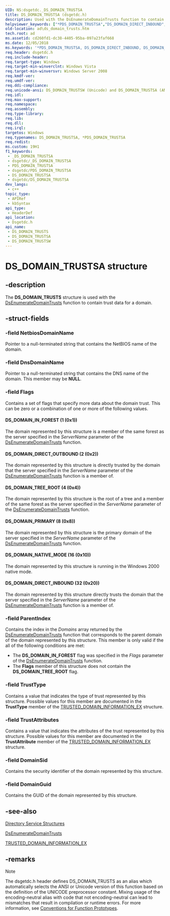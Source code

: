 ```yaml
---
UID: NS:dsgetdc._DS_DOMAIN_TRUSTSA
title: DS_DOMAIN_TRUSTSA (dsgetdc.h)
description: Used with the DsEnumerateDomainTrusts function to contain trust data for a domain.
helpviewer_keywords: ["*PDS_DOMAIN_TRUSTSA","DS_DOMAIN_DIRECT_INBOUND","DS_DOMAIN_DIRECT_OUTBOUND","DS_DOMAIN_IN_FOREST","DS_DOMAIN_NATIVE_MODE","DS_DOMAIN_PRIMARY","DS_DOMAIN_TREE_ROOT","DS_DOMAIN_TRUSTS","DS_DOMAIN_TRUSTS structure [Active Directory]","DS_DOMAIN_TRUSTSA","DS_DOMAIN_TRUSTSW","PDS_DOMAIN_TRUSTS","PDS_DOMAIN_TRUSTS structure pointer [Active Directory]","_glines_ds_domain_trusts","ad.ds__domain__trusts","ad.ds_domain_trusts","dsgetdc/DS_DOMAIN_TRUSTS","dsgetdc/DS_DOMAIN_TRUSTSA","dsgetdc/DS_DOMAIN_TRUSTSW","dsgetdc/PDS_DOMAIN_TRUSTS"]
old-location: ad\ds_domain_trusts.htm
tech.root: ad
ms.assetid: cd260fd1-dc38-4405-95ba-097a23faf668
ms.date: 12/05/2018
ms.keywords: '*PDS_DOMAIN_TRUSTSA, DS_DOMAIN_DIRECT_INBOUND, DS_DOMAIN_DIRECT_OUTBOUND, DS_DOMAIN_IN_FOREST, DS_DOMAIN_NATIVE_MODE, DS_DOMAIN_PRIMARY, DS_DOMAIN_TREE_ROOT, DS_DOMAIN_TRUSTS, DS_DOMAIN_TRUSTS structure [Active Directory], DS_DOMAIN_TRUSTSA, DS_DOMAIN_TRUSTSW, PDS_DOMAIN_TRUSTS, PDS_DOMAIN_TRUSTS structure pointer [Active Directory], _glines_ds_domain_trusts, ad.ds__domain__trusts, ad.ds_domain_trusts, dsgetdc/DS_DOMAIN_TRUSTS, dsgetdc/DS_DOMAIN_TRUSTSA, dsgetdc/DS_DOMAIN_TRUSTSW, dsgetdc/PDS_DOMAIN_TRUSTS'
req.header: dsgetdc.h
req.include-header: 
req.target-type: Windows
req.target-min-winverclnt: Windows Vista
req.target-min-winversvr: Windows Server 2008
req.kmdf-ver: 
req.umdf-ver: 
req.ddi-compliance: 
req.unicode-ansi: DS_DOMAIN_TRUSTSW (Unicode) and DS_DOMAIN_TRUSTSA (ANSI)
req.idl: 
req.max-support: 
req.namespace: 
req.assembly: 
req.type-library: 
req.lib: 
req.dll: 
req.irql: 
targetos: Windows
req.typenames: DS_DOMAIN_TRUSTSA, *PDS_DOMAIN_TRUSTSA
req.redist: 
ms.custom: 19H1
f1_keywords:
 - _DS_DOMAIN_TRUSTSA
 - dsgetdc/_DS_DOMAIN_TRUSTSA
 - PDS_DOMAIN_TRUSTSA
 - dsgetdc/PDS_DOMAIN_TRUSTSA
 - DS_DOMAIN_TRUSTSA
 - dsgetdc/DS_DOMAIN_TRUSTSA
dev_langs:
 - c++
topic_type:
 - APIRef
 - kbSyntax
api_type:
 - HeaderDef
api_location:
 - Dsgetdc.h
api_name:
 - DS_DOMAIN_TRUSTS
 - DS_DOMAIN_TRUSTSA
 - DS_DOMAIN_TRUSTSW
---
```


# DS_DOMAIN_TRUSTSA structure


## -description

The <b>DS_DOMAIN_TRUSTS</b> structure is used with the <a href="/windows/desktop/api/dsgetdc/nf-dsgetdc-dsenumeratedomaintrustsa">DsEnumerateDomainTrusts</a> function to contain  trust data for a domain.

## -struct-fields

### -field NetbiosDomainName

Pointer to a null-terminated string that contains the NetBIOS name of the domain.

### -field DnsDomainName

Pointer to a null-terminated string that contains the DNS name of the domain. This member may be <b>NULL</b>.

### -field Flags

Contains a set of flags that specify more data about the domain trust. This can be zero or a combination of one or more of the following values.



#### DS_DOMAIN_IN_FOREST (1 (0x1))

The domain represented by this structure is a member of the same forest as the server specified in the <i>ServerName</i> parameter of the <a href="/windows/desktop/api/dsgetdc/nf-dsgetdc-dsenumeratedomaintrustsa">DsEnumerateDomainTrusts</a> function.



#### DS_DOMAIN_DIRECT_OUTBOUND (2 (0x2))

The domain represented by this structure is directly trusted by the domain that the server specified in the <i>ServerName</i> parameter of the <a href="/windows/desktop/api/dsgetdc/nf-dsgetdc-dsenumeratedomaintrustsa">DsEnumerateDomainTrusts</a> function is a member of.



#### DS_DOMAIN_TREE_ROOT (4 (0x4))

The domain represented by this structure is the root of a tree and a member of the same forest as the server specified in the <i>ServerName</i> parameter of the <a href="/windows/desktop/api/dsgetdc/nf-dsgetdc-dsenumeratedomaintrustsa">DsEnumerateDomainTrusts</a> function.



#### DS_DOMAIN_PRIMARY (8 (0x8))

The domain represented by this structure is the primary domain of the server specified in the <i>ServerName</i> parameter of the <a href="/windows/desktop/api/dsgetdc/nf-dsgetdc-dsenumeratedomaintrustsa">DsEnumerateDomainTrusts</a> function.



#### DS_DOMAIN_NATIVE_MODE (16 (0x10))

The domain represented by this structure is running in the Windows 2000 native mode.



#### DS_DOMAIN_DIRECT_INBOUND (32 (0x20))

The domain represented by this structure directly trusts the domain that the server specified in the <i>ServerName</i> parameter of the <a href="/windows/desktop/api/dsgetdc/nf-dsgetdc-dsenumeratedomaintrustsa">DsEnumerateDomainTrusts</a> function is a member of.

### -field ParentIndex

Contains the index in the <i>Domains</i> array returned by the <a href="/windows/desktop/api/dsgetdc/nf-dsgetdc-dsenumeratedomaintrustsa">DsEnumerateDomainTrusts</a> function that corresponds to the parent domain of the domain represented by this structure. This member is only valid if the all of the following conditions are met:

<ul>
<li>The <b>DS_DOMAIN_IN_FOREST</b> flag was specified in the <i>Flags</i> parameter of the <a href="/windows/desktop/api/dsgetdc/nf-dsgetdc-dsenumeratedomaintrustsa">DsEnumerateDomainTrusts</a> function.</li>
<li>The <b>Flags</b> member of this structure does not contain the <b>DS_DOMAIN_TREE_ROOT</b> flag.</li>
</ul>

### -field TrustType

Contains a value that indicates the type of trust represented by this structure. Possible values for this member are documented in the <b>TrustType</b> member of the <a href="/windows/desktop/api/ntsecapi/ns-ntsecapi-trusted_domain_information_ex">TRUSTED_DOMAIN_INFORMATION_EX</a> structure.

### -field TrustAttributes

Contains a value that indicates the attributes of the trust represented by this structure. Possible values for this member are documented in the <b>TrustAttribute</b> member of the <a href="/windows/desktop/api/ntsecapi/ns-ntsecapi-trusted_domain_information_ex">TRUSTED_DOMAIN_INFORMATION_EX</a> structure.

### -field DomainSid

Contains the security identifier of the domain represented by this structure.

### -field DomainGuid

Contains the GUID of the domain represented by this structure.

## -see-also

<a href="/windows/desktop/AD/directory-service-structures">Directory Service Structures</a>



<a href="/windows/desktop/api/dsgetdc/nf-dsgetdc-dsenumeratedomaintrustsa">DsEnumerateDomainTrusts</a>



<a href="/windows/desktop/api/ntsecapi/ns-ntsecapi-trusted_domain_information_ex">TRUSTED_DOMAIN_INFORMATION_EX</a>

## -remarks

> [!NOTE]
> The dsgetdc.h header defines DS_DOMAIN_TRUSTS as an alias which automatically selects the ANSI or Unicode version of this function based on the definition of the UNICODE preprocessor constant. Mixing usage of the encoding-neutral alias with code that not encoding-neutral can lead to mismatches that result in compilation or runtime errors. For more information, see [Conventions for Function Prototypes](/windows/win32/intl/conventions-for-function-prototypes).